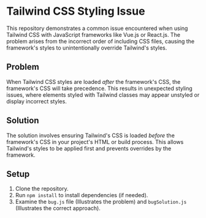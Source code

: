 # Tailwind CSS Styling Issue

This repository demonstrates a common issue encountered when using Tailwind CSS with JavaScript frameworks like Vue.js or React.js. The problem arises from the incorrect order of including CSS files, causing the framework's styles to unintentionally override Tailwind's styles.

## Problem

When Tailwind CSS styles are loaded *after* the framework's CSS, the framework's CSS will take precedence. This results in unexpected styling issues, where elements styled with Tailwind classes may appear unstyled or display incorrect styles.

## Solution

The solution involves ensuring Tailwind's CSS is loaded *before* the framework's CSS in your project's HTML or build process.  This allows Tailwind's styles to be applied first and prevents overrides by the framework.

## Setup

1. Clone the repository.
2. Run `npm install` to install dependencies (if needed).
3. Examine the `bug.js` file (Illustrates the problem) and `bugSolution.js` (Illustrates the correct approach).